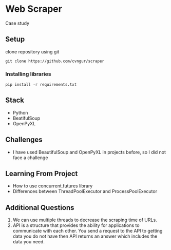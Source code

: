 # Web Scraper

Case study

## Setup

clone repository using git

```git clone https://github.com/cvngur/scraper```
### Installing libraries
```pip install -r requirements.txt```
## Stack

- Python
- BeatifulSoup
- OpenPyXL

## Challenges

- I have used BeautifulSoup and OpenPyXL in projects before, so I did not face a challenge

## Learning From Project

- How to use concurrent.futures library
- Differences between ThreadPoolExecutor and ProcessPoolExecutor

## Additional Questions

1. We can use multiple threads to decrease the scraping time of URLs.
2. API is a structure that provides the ability for applications to communicate with each other. You send a request to the API to getting data you do not have then API returns an answer which includes the data you need.

